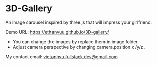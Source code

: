 # 3D-Gallery
An image carousel inspired by three.js that will impress your girlfriend.

Demo URL: <a src="https://ethanvuu.github.io/utut/"> https://ethanvuu.github.io/3D-gallery/ </a>

 - You can change the images by replace them in image folder. 
 - Adjust camera perspective by changing camera.position.x /y/z .

My contact email: <a src="mailto:vietanhvu.fullstack.dev@gmail.com"> vietanhvu.fullstack.dev@gmail.com </a> 
